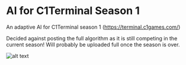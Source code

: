 # AI for C1Terminal Season 1


An adaptive AI for C1Terminal season 1 (https://terminal.c1games.com/)
 
Decided against posting the full algorithm as it is still competing in the current season!
Will probably be uploaded full once the season is over.

![alt text](http://url/to/screenshot.JPG)